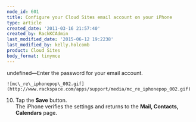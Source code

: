 ```yaml
---
node_id: 601
title: Configure your Cloud Sites email account on your iPhone
type: article
created_date: '2011-03-16 21:57:40'
created_by: RackKCAdmin
last_modified_date: '2015-06-12 19:2238'
last_modified_by: kelly.holcomb
product: Cloud Sites
body_format: tinymce
---
```


undefined&mdash;Enter the password for your email account.

    ![mc\_re\_iphonepop\_002.gif](http://www.rackspace.com/apps/support/media/mc_re_iphonepop_002.gif)

10. Tap the **Save** button.\
     The iPhone verifies the settings and returns to the **Mail,
    Contacts, Calendars** page.


